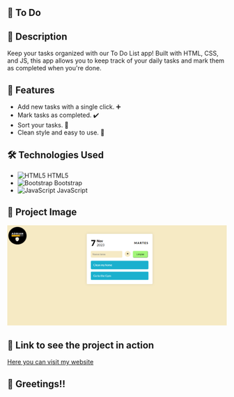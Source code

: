 ## :rocket: To Do

## :page_with_curl: Description

Keep your tasks organized with our To Do List app! Built with HTML, CSS, and JS, this app allows you to keep track of your daily tasks and mark them as completed when you're done.

## :dart: Features

- Add new tasks with a single click. ➕
- Mark tasks as completed. ✔️
- Sort your tasks. 🔄
- Clean style and easy to use. 🎨

## :hammer_and_wrench: Technologies Used

- ![HTML5](https://img.icons8.com/color/48/000000/html-5--v1.png) HTML5
- ![Bootstrap](https://img.icons8.com/color/48/000000/bootstrap.png) Bootstrap
- ![JavaScript](https://img.icons8.com/color/48/000000/javascript--v1.png) JavaScript

## :camera_flash: Project Image

![My Project](/Image/ToDo-Image.PNG)

## :link: Link to see the project in action

[Here you can visit my website](https://to-do-adrian-dev.netlify.app/)

## :wave: Greetings!!
